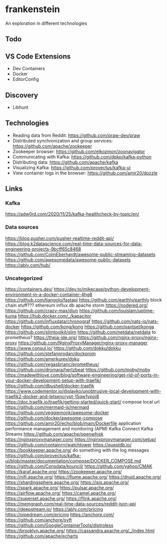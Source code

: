 # frankenstein
An exploration in different technologies

## Todo

## VS Code Extensions
* Dev Containers
* Docker
* EditorConfig

## Discovery
* Libhunt

## Technologies
* Reading data from Reddit: https://github.com/praw-dev/praw
* Distributed synchronization and group services: https://github.com/apache/zookeeper
* Zookeeper browser: https://github.com/elkozmon/zoonavigator
* Communicating with Kafka: https://github.com/dpkp/kafka-python
* Distributing data: https://github.com/apache/kafka
* Visualizing Kafka: https://github.com/provectus/kafka-ui
* View container logs in the browser: https://github.com/amir20/dozzle

## Links

### Kafka
https://adw0rd.com/2020/11/25/kafka-healthcheck-by-topic/en/

### Data sources
https://blog.pusher.com/pusher-realtime-reddit-api/
https://blog.k2datascience.com/real-time-data-sources-for-data-engineering-projects-9bcff65c8468
https://github.com/ColinEberhardt/awesome-public-streaming-datasets
https://github.com/awesomedata/awesome-public-datasets
https://ably.com/hub/

### Uncategorized
https://containers.dev/
https://dev.to/mikecase/python-development-environment-in-a-docker-container-4hg8
https://github.com/tiangolo/fastapi
https://github.com/earthly/earthly
block chain stuff??? ethereum
influx db
apache storm
https://nodered.org/
https://github.com/crazy-max/diun
https://github.com/louislam/uptime-kuma
https://hub.docker.com/_/kapacitor
https://github.com/influxdata/chronograf
https://github.com/nats-io/nats-docker
https://github.com/kong/kong
https://github.com/pantsel/konga
https://github.com/slimtoolkit/slim
https://github.com/netdata/netdata to prometheus?
https://theia-ide.org/
https://github.com/nginx-proxy/nginx-proxy
https://github.com/NginxProxyManager/nginx-proxy-manager
https://www.consul.io/
https://github.com/dokku/dokku
https://github.com/stefanprodan/dockprom
https://github.com/amerkurev/doku
https://github.com/vegasbrianc/prometheus/
https://github.com/dromara/hertzbeat
https://github.com/moby/moby
https://madewithlove.com/blog/software-engineering/get-rid-of-ports-in-your-docker-development-setup-with-traefik/
https://github.com/dbushell/docker-traefik
https://www.codementor.io/@slavko/unobtrusive-local-development-with-traefik2-docker-and-letsencrypt-15qw1ypoi8
https://doc.traefik.io/traefik/getting-started/quick-start/
compose local url
https://github.com/mermaid-js/mermaid
https://github.com/veggiemonk/awesome-docker
https://github.com/docker/awesome-compose
https://github.com/amir20/echo/blob/main/Dockerfile
application performance management and monitoring (APM)
Kafka Connect
Kafka Streams
https://github.com/apache/openwhisk
https://nginxproxymanager.com/
https://nginxproxymanager.com/setup/
https://github.com/containrrr/watchtower
https://questdb.io/
https://bookkeeper.apache.org/ do something with the log messages
https://github.com/provectus/kafka-ui/blob/master/documentation/compose/DOCKER_COMPOSE.md
https://github.com/Consdata/kouncil/
https://github.com/yahoo/CMAK
https://karaf.apache.org/
https://zookeeper.apache.org/
https://nifi.apache.org/
https://flume.apache.org/
https://druid.apache.org/
https://shardingsphere.apache.org/
https://isis.apache.org/
https://spark.apache.org/
https://pulsar.apache.org/
https://airflow.apache.org/
https://camel.apache.org/
https://superset.apache.org/
https://flink.apache.org/
https://memgraph.com/real-time-data-sources/reddit-json-api
https://deepstream.io/
https://ably.com/pricing
https://pipedream.com/pricing
https://anchore.com/
https://github.com/anchore/syft
https://github.com/GoogleContainerTools/distroless
https://brooklyn.apache.org/
https://cassandra.apache.org/_/index.html
https://github.com/apache/echarts
